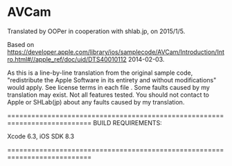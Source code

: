 # AVCam

Translated by OOPer in cooperation with shlab.jp, on 2015/1/5.

Based on
<https://developer.apple.com/library/ios/samplecode/AVCam/Introduction/Intro.html#//apple_ref/doc/uid/DTS40010112>
2014-02-03.

As this is a line-by-line translation from the original sample code, "redistribute the Apple Software in its entirety and without modifications" would apply. See license terms in each file .
Some faults caused by my translation may exist. Not all features tested.
You should not contact to Apple or SHLab(jp) about any faults caused by my translation.

===========================================================================
BUILD REQUIREMENTS:

Xcode 6.3, iOS SDK 8.3

===========================================================================
